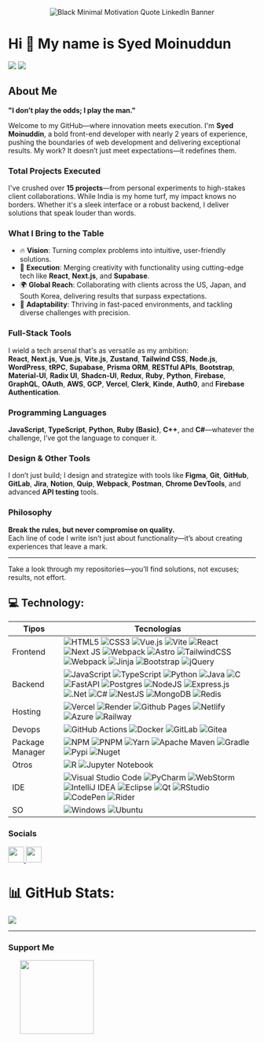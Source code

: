 <p align="center">
  <img src="https://github.com/user-attachments/assets/d0c376b7-f606-4192-99af-445e15ba540e" alt="Black Minimal Motivation Quote LinkedIn Banner">
</p>

Hi 👋 My name is Syed Moinuddun
==============================

[![](https://visitcount.itsvg.in/api?id=SyedMoin-Lab&icon=0&color=0)](https://visitcount.itsvg.in)
<a href="https://www.github.com/SyedMoin-lab" target="_blank" rel="noreferrer"><img
src="https://img.shields.io/github/followers/SyedMoin-lab?logo=github&style=for-the-badge&color=0891b2&labelColor=1c1917" /></a>

## About Me  

**"I don’t play the odds; I play the man."**  

Welcome to my GitHub—where innovation meets execution. I'm **Syed Moinuddin**, a bold front-end developer with nearly 2 years of experience, pushing the boundaries of web development and delivering exceptional results. My work? It doesn’t just meet expectations—it redefines them.  

### Total Projects Executed  
I've crushed over **15 projects**—from personal experiments to high-stakes client collaborations. While India is my home turf, my impact knows no borders. Whether it's a sleek interface or a robust backend, I deliver solutions that speak louder than words.  

### What I Bring to the Table  
- 🔥 **Vision**: Turning complex problems into intuitive, user-friendly solutions.  
- 🚀 **Execution**: Merging creativity with functionality using cutting-edge tech like **React**, **Next.js**, and **Supabase**.  
- 🌍 **Global Reach**: Collaborating with clients across the US, Japan, and South Korea, delivering results that surpass expectations.  
- 🤝 **Adaptability**: Thriving in fast-paced environments, and tackling diverse challenges with precision.  

### Full-Stack Tools  
I wield a tech arsenal that's as versatile as my ambition:  
**React**, **Next.js**, **Vue.js**, **Vite.js**, **Zustand**, **Tailwind CSS**, **Node.js**, **WordPress**, **tRPC**, **Supabase**, **Prisma ORM**, **RESTful APIs**, **Bootstrap**, **Material-UI**, **Radix UI**, **Shadcn-UI**, **Redux**, **Ruby**, **Python**, **Firebase**, **GraphQL**, **OAuth**, **AWS**, **GCP**, **Vercel**, **Clerk**, **Kinde**, **Auth0**, and **Firebase Authentication**.  

### Programming Languages  
**JavaScript**, **TypeScript**, **Python**, **Ruby (Basic)**, **C++**, and **C#**—whatever the challenge, I’ve got the language to conquer it.  

### Design & Other Tools  
I don’t just build; I design and strategize with tools like **Figma**, **Git**, **GitHub**, **GitLab**, **Jira**, **Notion**, **Quip**, **Webpack**, **Postman**, **Chrome DevTools**, and advanced **API testing** tools.  

### Philosophy  
**Break the rules, but never compromise on quality.**  
Each line of code I write isn’t just about functionality—it’s about creating experiences that leave a mark.  

---

Take a look through my repositories—you’ll find solutions, not excuses; results, not effort.  


## 💻 Technology:
| Tipos | Tecnologías |
| ------ | ---------- |
| Frontend | ![HTML5](https://img.shields.io/badge/html5-%23E34F26.svg?style=for-the-badge&logo=html5&logoColor=white) ![CSS3](https://img.shields.io/badge/css3-%231572B6.svg?style=for-the-badge&logo=css3&logoColor=white) ![Vue.js](https://img.shields.io/badge/vuejs-%2335495e.svg?style=for-the-badge&logo=vuedotjs&logoColor=%234FC08D) ![Vite](https://img.shields.io/badge/vite-%23646CFF.svg?style=for-the-badge&logo=vite&logoColor=white) ![React](https://img.shields.io/badge/react-%2320232a.svg?style=for-the-badge&logo=react&logoColor=%2361DAFB) ![Next JS](https://img.shields.io/badge/Next-black?style=for-the-badge&logo=next.js&logoColor=white) ![Webpack](https://img.shields.io/badge/webpack-%238DD6F9.svg?style=for-the-badge&logo=webpack&logoColor=black) ![Astro](https://img.shields.io/badge/astro-%232C2052.svg?style=for-the-badge&logo=astro&logoColor=white) ![TailwindCSS](https://img.shields.io/badge/tailwindcss-%2338B2AC.svg?style=for-the-badge&logo=tailwind-css&logoColor=white) ![Webpack](https://img.shields.io/badge/webpack-%238DD6F9.svg?style=for-the-badge&logo=webpack&logoColor=black) ![Jinja](https://img.shields.io/badge/jinja-white.svg?style=for-the-badge&logo=jinja&logoColor=black) ![Bootstrap](https://img.shields.io/badge/bootstrap-%238511FA.svg?style=for-the-badge&logo=bootstrap&logoColor=white) ![jQuery](https://img.shields.io/badge/jquery-%230769AD.svg?style=for-the-badge&logo=jquery&logoColor=white) |
| Backend | ![JavaScript](https://img.shields.io/badge/javascript-%23323330.svg?style=for-the-badge&logo=javascript&logoColor=%23F7DF1E) ![TypeScript](https://img.shields.io/badge/typescript-%23007ACC.svg?style=for-the-badge&logo=typescript&logoColor=white) ![Python](https://img.shields.io/badge/python-3670A0?style=for-the-badge&logo=python&logoColor=ffdd54) ![Java](https://img.shields.io/badge/java-%23ED8B00.svg?style=for-the-badge&logo=openjdk&logoColor=white) ![C](https://img.shields.io/badge/c-%2300599C.svg?style=for-the-badge&logo=c&logoColor=white) ![FastAPI](https://img.shields.io/badge/FastAPI-005571?style=for-the-badge&logo=fastapi) ![Postgres](https://img.shields.io/badge/postgres-%23316192.svg?style=for-the-badge&logo=postgresql&logoColor=white) ![NodeJS](https://img.shields.io/badge/node.js-6DA55F?style=for-the-badge&logo=node.js&logoColor=white) ![Express.js](https://img.shields.io/badge/express.js-%23404d59.svg?style=for-the-badge&logo=express&logoColor=%2361DAFB) ![.Net](https://img.shields.io/badge/.NET-512BD4?style=for-the-badge&logo=dotnet&logoColor=white)  ![C#](https://img.shields.io/badge/C%23-239120?style=for-the-badge&logo=csharp&logoColor=white) ![NestJS](https://img.shields.io/badge/nestjs-%23E0234E.svg?style=for-the-badge&logo=nestjs&logoColor=white) ![MongoDB](https://img.shields.io/badge/MongoDB-%234ea94b.svg?style=for-the-badge&logo=mongodb&logoColor=white) ![Redis](https://img.shields.io/badge/redis-%23DD0031.svg?style=for-the-badge&logo=redis&logoColor=white) |
| Hosting | ![Vercel](https://img.shields.io/badge/vercel-%23000000.svg?style=for-the-badge&logo=vercel&logoColor=white) ![Render](https://img.shields.io/badge/Render-%46E3B7.svg?style=for-the-badge&logo=render&logoColor=white) ![Github Pages](https://img.shields.io/badge/github%20pages-121013?style=for-the-badge&logo=github&logoColor=white) ![Netlify](https://img.shields.io/badge/netlify-%23000000.svg?style=for-the-badge&logo=netlify&logoColor=#00C7B7) ![Azure](https://img.shields.io/badge/azure-%230072C6.svg?style=for-the-badge&logo=microsoftazure&logoColor=white) ![Railway](https://img.shields.io/badge/Railway-131415?style=for-the-badge&logo=railway&logoColor=white) |
| Devops | ![GitHub Actions](https://img.shields.io/badge/github%20actions-%232671E5.svg?style=for-the-badge&logo=githubactions&logoColor=white) ![Docker](https://img.shields.io/badge/docker-%230db7ed.svg?style=for-the-badge&logo=docker&logoColor=white) ![GitLab](https://img.shields.io/badge/gitlab-%23181717.svg?style=for-the-badge&logo=gitlab&logoColor=white) ![Gitea](https://img.shields.io/badge/Gitea-34495E?style=for-the-badge&logo=gitea&logoColor=5D9425) |
| Package Manager | ![NPM](https://img.shields.io/badge/NPM-%23CB3837.svg?style=for-the-badge&logo=npm&logoColor=white) ![PNPM](https://img.shields.io/badge/pnpm-%234a4a4a.svg?style=for-the-badge&logo=pnpm&logoColor=f69220) ![Yarn](https://img.shields.io/badge/yarn-%232C8EBB.svg?style=for-the-badge&logo=yarn&logoColor=white) ![Apache Maven](https://img.shields.io/badge/Apache%20Maven-C71A36?style=for-the-badge&logo=Apache%20Maven&logoColor=white) ![Gradle](https://img.shields.io/badge/Gradle-02303A.svg?style=for-the-badge&logo=Gradle&logoColor=white) ![Pypi](https://img.shields.io/badge/pypi-3775A9?style=for-the-badge&logo=pypi&logoColor=white) ![Nuget](https://img.shields.io/badge/NuGet-004880?style=for-the-badge&logo=nuget&logoColor=white) |
| Otros | ![R](https://img.shields.io/badge/r-%23276DC3.svg?style=for-the-badge&logo=r&logoColor=white) ![Jupyter Notebook](https://img.shields.io/badge/jupyter-%23FA0F00.svg?style=for-the-badge&logo=jupyter&logoColor=white) |
| IDE | ![Visual Studio Code](https://img.shields.io/badge/Visual%20Studio%20Code-0078d7.svg?style=for-the-badge&logo=visual-studio-code&logoColor=white) ![PyCharm](https://img.shields.io/badge/pycharm-143?style=for-the-badge&logo=pycharm&logoColor=black&color=black&labelColor=green) ![WebStorm](https://img.shields.io/badge/webstorm-143?style=for-the-badge&logo=webstorm&logoColor=white&color=black&labelColor=blue) ![IntelliJ IDEA](https://img.shields.io/badge/IntelliJIDEA-000000.svg?style=for-the-badge&logo=intellij-idea&logoColor=white&labelColor=red) ![Eclipse](https://img.shields.io/badge/Eclipse-FE7A16.svg?style=for-the-badge&logo=Eclipse&logoColor=white) ![Qt](https://img.shields.io/badge/Qt-%23217346.svg?style=for-the-badge&logo=Qt&logoColor=white) ![RStudio](https://img.shields.io/badge/RStudio-4285F4?style=for-the-badge&logo=rstudio&logoColor=white) ![CodePen](https://img.shields.io/badge/CodePen-white?style=for-the-badge&logo=codepen&logoColor=black) ![Rider](https://img.shields.io/badge/Rider-000000.svg?style=for-the-badge&logo=Rider&logoColor=white&color=black&labelColor=crimson) |
| SO   | ![Windows](https://img.shields.io/badge/Windows-0078D6?style=for-the-badge&logo=windows&logoColor=white) ![Ubuntu](https://img.shields.io/badge/Ubuntu-E95420?style=for-the-badge&logo=ubuntu&logoColor=white) |

### Socials

<p align="left"> <a href="https://www.github.com/SyedMoin-lab" target="_blank" rel="noreferrer"> <picture> <source media="(prefers-color-scheme: dark)" srcset="https://raw.githubusercontent.com/danielcranney/readme-generator/main/public/icons/socials/github-dark.svg" /> <source media="(prefers-color-scheme: light)" srcset="https://raw.githubusercontent.com/danielcranney/readme-generator/main/public/icons/socials/github.svg" /> <img src="https://raw.githubusercontent.com/danielcranney/readme-generator/main/public/icons/socials/github.svg" width="32" height="32" /> </picture> </a> <a href="https://www.linkedin.com/in/syed-moinuddin106/" target="_blank" rel="noreferrer"> <picture> <source media="(prefers-color-scheme: dark)" srcset="https://raw.githubusercontent.com/danielcranney/readme-generator/main/public/icons/socials/linkedin-dark.svg" /> <source media="(prefers-color-scheme: light)" srcset="https://raw.githubusercontent.com/danielcranney/readme-generator/main/public/icons/socials/linkedin.svg" /> <img src="https://raw.githubusercontent.com/danielcranney/readme-generator/main/public/icons/socials/linkedin.svg" width="32" height="32" /> </picture> </a></p>

# 📊 GitHub Stats:
![](https://github-readme-stats.vercel.app/api/top-langs/?username=SyedMoin-Lab&theme=radical&hide_border=true&include_all_commits=true&count_private=false&layout=compact)

---

### Support Me

<ul style="list-style-type: none; margin: 0;">

<li style="display: inline-block; margin-right: 0.25rem;"><a href="https://www.buymeacoffee.com/zcxean3jss"><img src="https://cdn.buymeacoffee.com/buttons/v2/default-yellow.png" width="150"/></a></li>

</ul>

